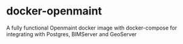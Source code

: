 # docker-openmaint
A fully functional Openmaint docker image with docker-compose for integrating with Postgres, BIMServer and GeoServer
